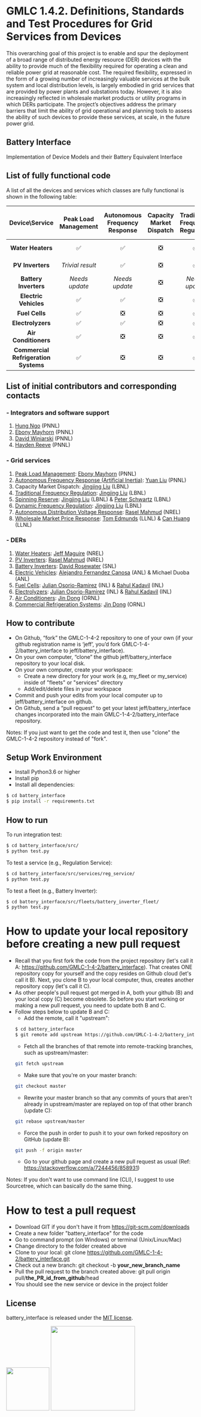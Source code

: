 # GMLC 1.4.2. Definitions, Standards and Test Procedures for Grid Services from Devices

This overarching goal of this project is to enable and spur the deployment of a broad range of distributed energy resource (DER) devices with the ability to provide much of the flexibility required for operating a clean and reliable power grid at reasonable cost. The required flexibility, expressed in the form of a growing number of increasingly valuable services at the bulk system and local distribution levels, is largely embodied in grid services that are provided by power plants and substations today. However, it is also increasingly reflected in wholesale market products or utility programs in which DERs participate. The project’s objectives address the primary barriers that limit the ability of grid operational and planning tools to assess the ability of such devices to provide these services, at scale, in the future power grid.

## Battery Interface

Implementation of Device Models and their Battery Equivalent Interface


## List of fully functional code

A list of all the devices and services which classes are fully functional is shown in the following table:

|            Device\Service            | Peak Load Management | Autonomous Frequency Response | Capacity Market Dispatch | Traditional Frequency Regulation | Spinning Reserve | Dynamic Frequency Regulation | Autonomous Distribution Voltage Response | Wholesale Market Price Response |
|:------------------------------------:|:--------------------:|:-----------------------------:|:------------------------:|:--------------------------------:|:----------------:|:----------------------------:|:----------------------------------------:|:-------------------------------:|
|           **Water Heaters**          |       &#9989;       |            &#9989;            |         &#10062;         |             &#9989;             |     &#9989;     |           &#9989;           |                 &#9989;                  |          *Needs update*         |
|           **PV Inverters**           |   *Trivial result*   |            &#9989;           |        &#10062;         |             &#9989;             | *Trivial result* |           &#9989;           |                 &#9989;                  |         *Trivial result*        |
|         **Battery Inverters**        |    *Needs update*    |         *Needs update*        |         &#10062;         |          *Needs update*          |  *Needs update*  |        *Needs update*        |              *Needs update*              |          *Needs update*         |
|         **Electric Vehicles**        |       &#9989;       |            &#9989;           |         &#10062;         |             &#9989;             |     &#9989;     |           &#9989;           |                 &#9989;                  |             &#9989;             |
|            **Fuel Cells**            |       &#9989;       |            &#10062;           |         &#10062;         |             &#9989;             |     &#9989;     |           &#9989;           |                 &#10062;                 |             &#10062;            |
|           **Electrolyzers**          |       &#9989;      |            &#9989;           |         &#10062;         |             &#9989;             |     &#9989;     |           &#9989;           |                 &#9989;                  |             &#9989;             |
|         **Air Conditioners**         |       &#9989;       |            &#10062;           |         &#10062;         |             &#9989;             |     &#9989;     |           &#9989;           |                 &#10062;                 |             &#10062;            |
| **Commercial Refrigeration Systems** |       &#9989;       |            &#10062;           |         &#10062;         |             &#9989;             |     &#9989;    |           &#9989;          |                 &#10062;                |            &#10062;            |


## List of initial contributors and corresponding contacts

### - Integrators and software support
1. [Hung Ngo](https://github.com/hlngo) (PNNL)
2. [Ebony Mayhorn](https://github.com/emayhorn) (PNNL)
3. [David Winiarski](https://github.com/DavidWiniarski-pnnl) (PNNL)
4. [Hayden Reeve](https://github.com/Hayden-Reeve) (PNNL) 

### - Grid services
1. [Peak Load Management](src/services/peak_managment_service): [Ebony Mayhorn](https://github.com/emayhorn) (PNNL)
2. [Autonomous Frequency Response (Artificial Inertia)](src/services/artificial_inertia_service): [Yuan Liu](https://github.com/yliu250) (PNNL)
3. Capacity Market Dispatch: [Jingjing Liu](https://github.com/jingjingliu2018) (LBNL)
4. [Traditional Frequency Regulation](src/services/reg_service): [Jingjing Liu](https://github.com/jingjingliu2018) (LBNL) 
5. [Spinning Reserve](src/services/reg_service): [Jingjing Liu](https://github.com/jingjingliu2018) (LBNL) & [Peter Schwartz](https://github.com/rhosbach) (LBNL) 
6. [Dynamic Frequency Regulation](src/services/reg_service): [Jingjing Liu](https://github.com/jingjingliu2018 ) (LBNL) 
7. [Autonomous Distribution Voltage Response](src/services/distribution_voltage_regulation): [Rasel Mahmud](https://github.com/raselmahmud02) (NREL) 
8. [Wholesale Market Price Response](src/services/energy_market_service): [Tom Edmunds](https://github.com/TomEdmunds) (LLNL)  & [Can Huang](https://github.com/can7huang) (LLNL)

### - DERs
1. [Water Heaters](src/fleets/water_heater_fleet): [Jeff Maguire](https://github.com/jmaguire1) (NREL)
2. [PV Inverters](src/fleets/PV): [Rasel Mahmud](https://github.com/raselmahmud02) (NREL)
3. [Battery Inverters](src/fleets/battery_inverter_fleet): [David Rosewater](https://github.com/DavidRosewater) (SNL)
4. [Electric Vehicles](src/fleets/electric_vehicles_fleet): [Alejandro Fernandez Canosa](https://github.com/afernandezcanosa) (ANL) & Michael Duoba (ANL)
5. [Fuel Cells](src/fleets/fuel_cell_fleet): [Julian Osorio-Ramirez](https://github.com/xtrememenace) (INL) & [Rahul Kadavil](https://github.com/rkadavil) (INL)
6. [Electrolyzers](src/fleets/electrolyzer_fleet): [Julian Osorio-Ramirez](https://github.com/xtrememenace) (INL) & [Rahul Kadavil](https://github.com/rkadavil) (INL)
7. [Air Conditioners](src/fleets/HVAC_fleet): [Jin Dong](https://github.com/ORNLJD) (ORNL)
8. [Commercial Refrigeration Systems](src/fleets/Refridge_fleet): [Jin Dong](https://github.com/ORNLJD) (ORNL)

## How to contribute

- On Github, “fork” the GMLC-1-4-2 repository to one of your own (if your github registration name is ‘jeff’, you’d fork GMLC-1-4-2/battery_interface to jeff/battery_interface).
- On your own computer, “clone” the github jeff/battery_interface repository to your local disk.
- On your own computer, create your workspace:
    - Create a new directory for your work (e.g, my_fleet or my_service) inside of "fleets" or "services" directory
    - Add/edit/delete files in your workspace  
- Commit and push your edits from your local computer up to jeff/battery_interface on github.
- On Github, send a “pull request” to get your latest jeff/battery_interface changes incorporated into the main GMLC-1-4-2/battery_interface repository.

Notes: If you just want to get the code and test it, then use "clone" the GMLC-1-4-2 repository instead of "fork".


## Setup Work Environment
- Install Python3.6 or higher
- Install pip
- Install all dependencies:

```sh
$ cd battery_interface
$ pip install -r requirements.txt
```

## How to run

To run integration test:

```sh
$ cd battery_interface/src/
$ python test.py
```

To test a service (e.g., Regulation Service):

```sh
$ cd battery_interface/src/services/reg_service/
$ python test.py
```

To test a fleet (e.g., Battery Inverter):

```sh
$ cd battery_interface/src/fleets/battery_inverter_fleet/
$ python test.py
```


# How to update your local repository before creating a new pull request
- Recall that you first fork the code from the project repository (let's call it A: https://github.com/GMLC-1-4-2/battery_interface). That creates ONE repository copy for yourself and the copy resides on Github cloud (let's call it B). Next, you clone B to your local computer, thus, creates another repository copy (let's call it C). 
- As other people's pull request got merged in A, both your github (B) and your local copy (C) become obsolete. So before you start working or making a new pull request, you need to update both B and C. 
- Follow steps below to update B and C:
    - Add the remote, call it "upstream": 
    ```sh
    $ cd battery_interface
    $ git remote add upstream https://github.com/GMLC-1-4-2/battery_interface.git
    ```
    - Fetch all the branches of that remote into remote-tracking branches, such as upstream/master: 
    ```sh
    git fetch upstream
    ``` 
    - Make sure that you're on your master branch: 
    ```sh
    git checkout master
    ```
    - Rewrite your master branch so that any commits of yours that aren't already in upstream/master are replayed on top of that other branch (update C): 
    ```sh
    git rebase upstream/master
    ```
    - Force the push in order to push it to your own forked repository on GitHub (update B): 
    ```sh
    git push -f origin master
    ```
    - Go to your github page and create a new pull request as usual
(Ref: https://stackoverflow.com/a/7244456/858931)

Notes: If you don't want to use command line (CLI), I suggest to use Sourcetree, which can basically do the same thing.


# How to test a pull request
- Download GIT if you don't have it from https://git-scm.com/downloads
- Create a new folder "battery_interface" for the code
- Go to command prompt (on Windows) or terminal (Unix/Linux/Mac)
- Change directory to the folder created above
- Clone to your local: git clone https://github.com/GMLC-1-4-2/battery_interface.git
- Check out a new branch: git checkout -b **your_new_branch_name**
- Pull the pull request to the branch created above: git pull origin pull/**the_PR_id_from_github**/head
- You should see the new service or device in the project folder


## License
battery_interface is released under the [MIT license](LICENSE). 

<img src="http://acep.uaf.edu/media/244211/gmlc-logo-2-203x300.png" width="115"> </img> <img src="https://cdn-images-1.medium.com/max/1600/1*C87EjxGeMPrkTuVRVWVg4w.png" width="225"></img>


